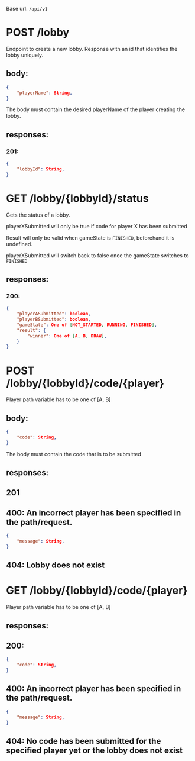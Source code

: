 Base url: `/api/v1`

# POST /lobby

Endpoint to create a new lobby.
Response with an id that identifies the lobby uniquely.

## body:
```json
{
    "playerName": String,
}
```

The body must contain the desired playerName of the player creating the lobby.

## responses:
### 201:
```json
{
    "lobbyId": String,
}
```


# GET /lobby/{lobbyId}/status

Gets the status of a lobby.

playerXSubmitted will only be true if code for player X has been submitted

Result will only be valid when gameState is `FINISHED`, beforehand it is undefined.

playerXSubmitted will switch back to false once the gameState switches to `FINISHED`

## responses:
### 200:
```json
{
    "playerASubmitted": boolean,
    "playerBSubmitted": boolean,
    "gameState": One of [NOT_STARTED, RUNNING, FINISHED], 
    "result": {
        "winner": One of [A, B, DRAW], 
    }
}
```

# POST /lobby/{lobbyId}/code/{player}
Player path variable has to be one of [A, B]

## body:
```json
{
    "code": String,
}
```

The body must contain the code that is to be submitted

## responses:
## 201
## 400: An incorrect player has been specified in the path/request.
```json
{
    "message": String,
}
```
## 404: Lobby does not exist


# GET /lobby/{lobbyId}/code/{player}
Player path variable has to be one of [A, B]


## responses:
## 200:
```json
{
    "code": String,
}
```
## 400: An incorrect player has been specified in the path/request.
```json
{
    "message": String,
}
```
## 404: No code has been submitted for the specified player yet or the lobby does not exist

